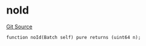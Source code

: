 # noId
[Git Source](https://github.com/lidofinance/community-staking-module/blob/3a4f57c9cf742468b087015f451ef8dce648f719/src/lib/QueueLib.sol)


```solidity
function noId(Batch self) pure returns (uint64 n);
```

